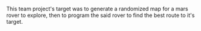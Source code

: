 This team project's target was to generate a randomized map for a mars rover to explore, then to program the said rover to find the best route to it's target.
